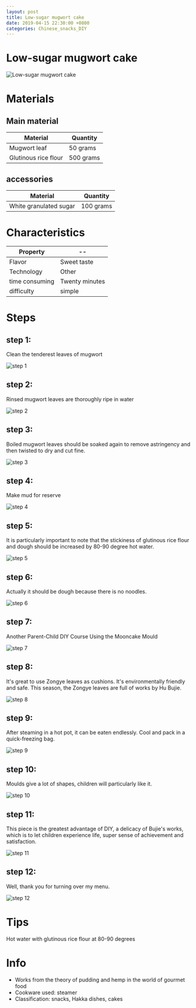 ```yaml
---
layout: post
title: Low-sugar mugwort cake
date: 2019-04-15 22:30:00 +0800
categories: Chinese_snacks_DIY
---
```


# Low-sugar mugwort cake

![Low-sugar mugwort cake]({{site.baseurl}}/img/401198/401198.jpg)

# Materials


## Main material

Material|Quantity
--|--
Mugwort leaf|50 grams
Glutinous rice flour|500 grams

## accessories

Material|Quantity
--|--
White granulated sugar|100 grams

# Characteristics

Property|--
--|--
Flavor|Sweet taste
Technology|Other
time consuming|Twenty minutes
difficulty|simple

# Steps

## step 1:

Clean the tenderest leaves of mugwort

![step 1]({{site.baseurl}}/img/401198/1.jpg)

## step 2:

Rinsed mugwort leaves are thoroughly ripe in water

![step 2]({{site.baseurl}}/img/401198/2.jpg)

## step 3:

Boiled mugwort leaves should be soaked again to remove astringency and then twisted to dry and cut fine.

![step 3]({{site.baseurl}}/img/401198/3.jpg)

## step 4:

Make mud for reserve

![step 4]({{site.baseurl}}/img/401198/4.jpg)

## step 5:

It is particularly important to note that the stickiness of glutinous rice flour and dough should be increased by 80-90 degree hot water.

![step 5]({{site.baseurl}}/img/401198/5.jpg)

## step 6:

Actually it should be dough because there is no noodles.

![step 6]({{site.baseurl}}/img/401198/6.jpg)

## step 7:

Another Parent-Child DIY Course Using the Mooncake Mould

![step 7]({{site.baseurl}}/img/401198/7.jpg)

## step 8:

It's great to use Zongye leaves as cushions. It's environmentally friendly and safe. This season, the Zongye leaves are full of works by Hu Bujie.

![step 8]({{site.baseurl}}/img/401198/8.jpg)

## step 9:

After steaming in a hot pot, it can be eaten endlessly. Cool and pack in a quick-freezing bag.

![step 9]({{site.baseurl}}/img/401198/9.jpg)

## step 10:

Moulds give a lot of shapes, children will particularly like it.

![step 10]({{site.baseurl}}/img/401198/10.jpg)

## step 11:

This piece is the greatest advantage of DIY, a delicacy of Bujie's works, which is to let children experience life, super sense of achievement and satisfaction.

![step 11]({{site.baseurl}}/img/401198/11.jpg)

## step 12:

Well, thank you for turning over my menu.

![step 12]({{site.baseurl}}/img/401198/12.jpg)

# Tips

Hot water with glutinous rice flour at 80-90 degrees

# Info

- Works from the theory of pudding and hemp in the world of gourmet food
- Cookware used: steamer
- Classification: snacks, Hakka dishes, cakes